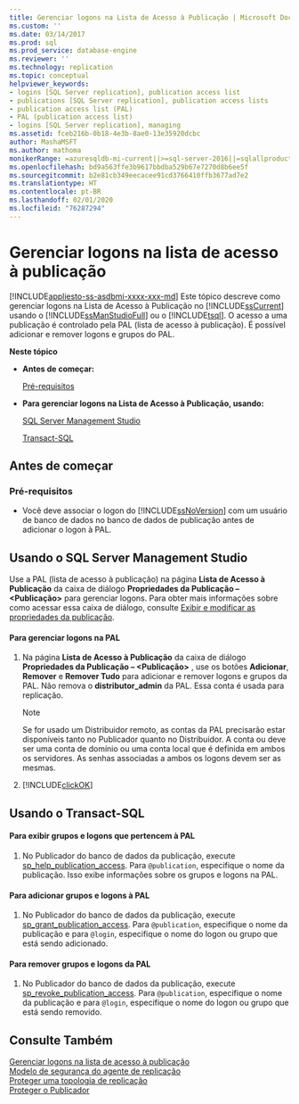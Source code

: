 ```yaml
---
title: Gerenciar logons na Lista de Acesso à Publicação | Microsoft Docs
ms.custom: ''
ms.date: 03/14/2017
ms.prod: sql
ms.prod_service: database-engine
ms.reviewer: ''
ms.technology: replication
ms.topic: conceptual
helpviewer_keywords:
- logins [SQL Server replication], publication access list
- publications [SQL Server replication], publication access lists
- publication access list (PAL)
- PAL (publication access list)
- logins [SQL Server replication], managing
ms.assetid: fceb216b-0b18-4e3b-8ae0-13e35920dcbc
author: MashaMSFT
ms.author: mathoma
monikerRange: =azuresqldb-mi-current||>=sql-server-2016||=sqlallproducts-allversions
ms.openlocfilehash: bd9a563ffe3b9617bbdba529b67e7270d8b6ee5f
ms.sourcegitcommit: b2e81cb349eecacee91cd3766410ffb3677ad7e2
ms.translationtype: HT
ms.contentlocale: pt-BR
ms.lasthandoff: 02/01/2020
ms.locfileid: "76287294"
---
```

# <a name="manage-logins-in-the-publication-access-list"></a>Gerenciar logons na lista de acesso à publicação
[!INCLUDE[appliesto-ss-asdbmi-xxxx-xxx-md](../../../includes/appliesto-ss-asdbmi-xxxx-xxx-md.md)]
  Este tópico descreve como gerenciar logons na Lista de Acesso à Publicação no [!INCLUDE[ssCurrent](../../../includes/sscurrent-md.md)] usando o [!INCLUDE[ssManStudioFull](../../../includes/ssmanstudiofull-md.md)] ou o [!INCLUDE[tsql](../../../includes/tsql-md.md)]. O acesso a uma publicação é controlado pela PAL (lista de acesso à publicação). É possível adicionar e remover logons e grupos do PAL.  
  
 **Neste tópico**  
  
-   **Antes de começar:**  
  
     [Pré-requisitos](#Prerequisites)  
  
-   **Para gerenciar logons na Lista de Acesso à Publicação, usando:**  
  
     [SQL Server Management Studio](#SSMSProcedure)  
  
     [Transact-SQL](#TsqlProcedure)  
  
##  <a name="BeforeYouBegin"></a> Antes de começar  
  
###  <a name="Prerequisites"></a> Pré-requisitos  
  
-   Você deve associar o logon do [!INCLUDE[ssNoVersion](../../../includes/ssnoversion-md.md)] com um usuário de banco de dados no banco de dados de publicação antes de adicionar o logon à PAL.  
  
##  <a name="SSMSProcedure"></a> Usando o SQL Server Management Studio  
 Use a PAL (lista de acesso à publicação) na página **Lista de Acesso à Publicação** da caixa de diálogo **Propriedades da Publicação – \<Publicação>** para gerenciar logons. Para obter mais informações sobre como acessar essa caixa de diálogo, consulte [Exibir e modificar as propriedades da publicação](../../../relational-databases/replication/publish/view-and-modify-publication-properties.md).  
  
#### <a name="to-manage-logins-in-the-pal"></a>Para gerenciar logons na PAL  
  
1.  Na página **Lista de Acesso à Publicação** da caixa de diálogo **Propriedades da Publicação – \<Publicação>** , use os botões **Adicionar**, **Remover** e **Remover Tudo** para adicionar e remover logons e grupos da PAL. Não remova o **distributor_admin** da PAL. Essa conta é usada para replicação.  
  
    > [!NOTE]  
    >  Se for usado um Distribuidor remoto, as contas da PAL precisarão estar disponíveis tanto no Publicador quanto no Distribuidor. A conta ou deve ser uma conta de domínio ou uma conta local que é definida em ambos os servidores. As senhas associadas a ambos os logons devem ser as mesmas.  
  
2.  [!INCLUDE[clickOK](../../../includes/clickok-md.md)]  
  
##  <a name="TsqlProcedure"></a> Usando o Transact-SQL  
  
#### <a name="to-view-groups-and-logins-that-belong-to-the-pal"></a>Para exibir grupos e logons que pertencem à PAL  
  
1.  No Publicador do banco de dados da publicação, execute [sp_help_publication_access](../../../relational-databases/system-stored-procedures/sp-help-publication-access-transact-sql.md). Para `@publication`, especifique o nome da publicação. Isso exibe informações sobre os grupos e logons na PAL.  
  
#### <a name="to-add-groups-and-logins-to-the-pal"></a>Para adicionar grupos e logons à PAL  
  
1.  No Publicador do banco de dados da publicação, execute [sp_grant_publication_access](../../../relational-databases/system-stored-procedures/sp-grant-publication-access-transact-sql.md). Para `@publication`, especifique o nome da publicação e para `@login`, especifique o nome do logon ou grupo que está sendo adicionado.  
  
#### <a name="to-remove-groups-and-logins-from-the-pal"></a>Para remover grupos e logons da PAL  
  
1.  No Publicador do banco de dados da publicação, execute [sp_revoke_publication_access](../../../relational-databases/system-stored-procedures/sp-revoke-publication-access-transact-sql.md). Para `@publication`, especifique o nome da publicação e para `@login`, especifique o nome do logon ou grupo que está sendo removido.  
  
## <a name="see-also"></a>Consulte Também  
 [Gerenciar logons na lista de acesso à publicação](../../../relational-databases/replication/security/manage-logins-in-the-publication-access-list.md)   
 [Modelo de segurança do agente de replicação](../../../relational-databases/replication/security/replication-agent-security-model.md)   
 [Proteger uma topologia de replicação](../../../relational-databases/replication/security/view-and-modify-replication-security-settings.md)   
 [Proteger o Publicador](../../../relational-databases/replication/security/secure-the-publisher.md)  
  
  
